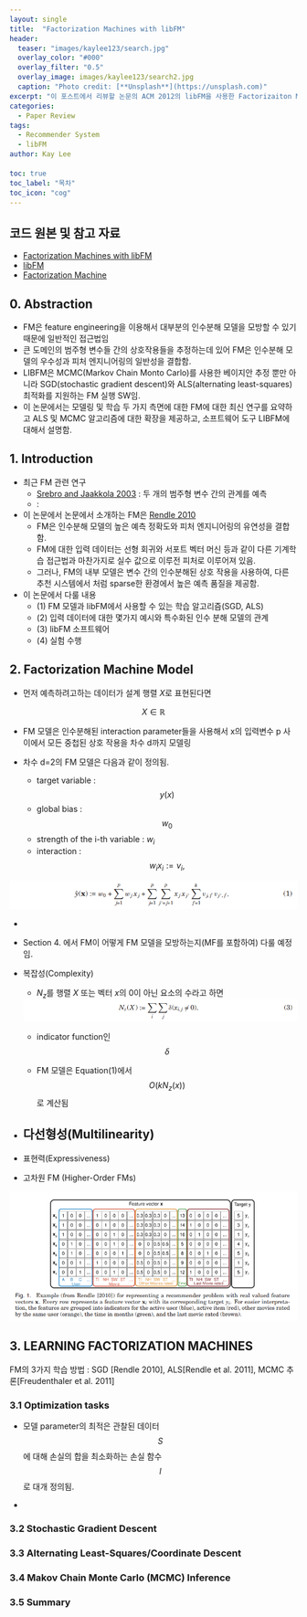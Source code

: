 ```yaml
---
layout: single
title:  "Factorization Machines with libFM"
header:
  teaser: "images/kaylee123/search.jpg"
  overlay_color: "#000"
  overlay_filter: "0.5"
  overlay_image: images/kaylee123/search2.jpg
  caption: "Photo credit: [**Unsplash**](https://unsplash.com)"
excerpt: "이 포스트에서 리뷰할 논문의 ACM 2012의 libFM을 사용한 Factorizaiton Machine(FM)입니다."    
categories: 
  - Paper Review
tags:
  - Recommender System
  - libFM
author: Kay Lee

toc: true
toc_label: "목차"
toc_icon: "cog"
---
```





## 코드 원본 및 참고 자료

*  [Factorization Machines with libFM](https://www.csie.ntu.edu.tw/~b97053/paper/Factorization%20Machines%20with%20libFM.pdf)
*  [libFM](http://www.libfm.org/)
*  [Factorization Machine](https://www.csie.ntu.edu.tw/~b97053/paper/Rendle2010FM.pdf)


## 0. Abstraction
- FM은 feature engineering을 이용해서 대부분의 인수분해 모델을 모방할 수 있기 때문에 일반적인 접근법임
- 큰 도메인의 범주형 변수들 간의 상호작용들을 추정하는데 있어 FM은 인수분해 모델의 우수성과 피처 엔지니어링의 일반성을 결합함.
- LIBFM은 MCMC(Markov Chain Monto Carlo)를 사용한 베이지안 추정 뿐만 아니라 SGD(stochastic gradient descent)와 ALS(alternating least-squares) 최적화를 지원하는 FM 실행 SW임.
- 이 논문에서는 모델링 및 학습 두 가지 측면에 대한 FM에 대한 최신 연구를 요약하고 ALS 및 MCMC 알고리즘에 대한 확장을 제공하고, 소프트웨어 도구 LIBFM에 대해서 설명함.

## 1. Introduction

- 최근 FM 관련 연구
  - [Srebro and Jaakkola 2003]() : 두 개의 범주형 변수 간의 관계를 예측
  - []() : 
- 이 논문에서 논문에서 소개하는 FM은  [Rendle 2010](https://www.csie.ntu.edu.tw/~b97053/paper/Rendle2010FM.pdf)
  - FM은 인수분해 모델의 높은 예측 정확도와 피처 엔지니어링의 유연성을 결합함.
  - FM에 대한 입력 데이터는 선형 회귀와 서포트 벡터 머신 등과 같이 다른 기계학습 접근법과 마찬가지로 실수 값으로 이루전 피처로 이루어져 있음.
  - 그러나, FM의 내부 모델은 변수 간의 인수분해된 상호 작용을 사용하여, 다른 추천 시스템에서 처럼 sparse한 환경에서 높은 예측 품질을 제공함.
- 이 논문에서 다룰 내용 
  - (1) FM 모델과 libFM에서 사용할 수 있는 학습 알고리즘(SGD, ALS)
  - (2) 입력 데이터에 대한 몇가지 예시와 특수화된 인수 분해 모델의 관계
  - (3) libFM 소프트웨어
  - (4) 실험 수행

## 2. Factorization Machine Model

- 먼저 예측하려고하는 데이터가 설계 행렬 $X$로 표현된다면 

 $$X \in \mathbb{R} $$

- FM 모델은 인수분해된 interaction parameter들을 사용해서 x의 입력변수 p 사이에서 모든 중첩된 상호 작용을 차수 d까지 모델링
- 차수 d=2의 FM 모델은 다음과 같이 정의됨.


  - target variable : $$y(x)$$
  - global bias : $$w_0$$
  - strength of the i-th variable : $w_i$
  - interaction : $$w_i x_i := v_i, $$

<center><img src="/images/kaylee123/FM/eq1.png"></center>

- 
- Section 4. 에서 FM이 어떻게 FM 모델을 모방하는지(MF를 포함하여) 다룰 예정임.

- 복잡성(Complexity)
  - $N_z$를 행렬 $X$ 또는 벡터 $x$의 0이 아닌 요소의 수라고 하면

   <img src="/images/kaylee123/FM/eq3.png">
  
  - indicator function인 $$\delta$$

  - FM 모델은 Equation(1)에서 $$O(k N_z(x))$$ 로 계산됨


- 다선형성(Multilinearity)
  - 

- 표현력(Expressiveness)

- 고차원 FM (Higher-Order FMs)

<center><img src="/images/kaylee123/FM/FM.png"></center>


## 3. LEARNING FACTORIZATION MACHINES

 FM의 3가지 학습 방법 : SGD [Rendle 2010], ALS[Rendle et al. 2011], MCMC 추론[Freudenthaler et al. 2011]

### 3.1 Optimization tasks
 - 모델 parameter의 최적은 관찰된 데이터 $$S$$에 대해 손실의 합을 최소화하는 손실 함수 $$l$$로 대개 정의됨.

 - 

### 3.2 Stochastic Gradient Descent

### 3.3 Alternating Least-Squares/Coordinate Descent

### 3.4 Makov Chain Monte Carlo (MCMC) Inference

### 3.5 Summary

